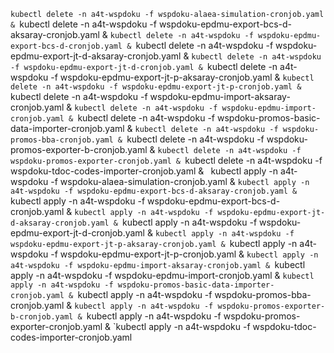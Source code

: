 `kubectl delete -n a4t-wspdoku -f wspdoku-alaea-simulation-cronjob.yaml &
`kubectl delete -n a4t-wspdoku -f wspdoku-epdmu-export-bcs-d-aksaray-cronjob.yaml &
`kubectl delete -n a4t-wspdoku -f wspdoku-epdmu-export-bcs-d-cronjob.yaml &
`kubectl delete -n a4t-wspdoku -f wspdoku-epdmu-export-jt-d-aksaray-cronjob.yaml &
`kubectl delete -n a4t-wspdoku -f wspdoku-epdmu-export-jt-d-cronjob.yaml &
`kubectl delete -n a4t-wspdoku -f wspdoku-epdmu-export-jt-p-aksaray-cronjob.yaml &
`kubectl delete -n a4t-wspdoku -f wspdoku-epdmu-export-jt-p-cronjob.yaml &
`kubectl delete -n a4t-wspdoku -f wspdoku-epdmu-import-aksaray-cronjob.yaml &
`kubectl delete -n a4t-wspdoku -f wspdoku-epdmu-import-cronjob.yaml &
`kubectl delete -n a4t-wspdoku -f wspdoku-promos-basic-data-importer-cronjob.yaml &
`kubectl delete -n a4t-wspdoku -f wspdoku-promos-bba-cronjob.yaml &
`kubectl delete -n a4t-wspdoku -f wspdoku-promos-exporter-b-cronjob.yaml &
`kubectl delete -n a4t-wspdoku -f wspdoku-promos-exporter-cronjob.yaml &
`kubectl delete -n a4t-wspdoku -f wspdoku-tdoc-codes-importer-cronjob.yaml &
`
`kubectl apply -n a4t-wspdoku -f wspdoku-alaea-simulation-cronjob.yaml &
`kubectl apply -n a4t-wspdoku -f wspdoku-epdmu-export-bcs-d-aksaray-cronjob.yaml &
`kubectl apply -n a4t-wspdoku -f wspdoku-epdmu-export-bcs-d-cronjob.yaml &
`kubectl apply -n a4t-wspdoku -f wspdoku-epdmu-export-jt-d-aksaray-cronjob.yaml &
`kubectl apply -n a4t-wspdoku -f wspdoku-epdmu-export-jt-d-cronjob.yaml &
`kubectl apply -n a4t-wspdoku -f wspdoku-epdmu-export-jt-p-aksaray-cronjob.yaml &
`kubectl apply -n a4t-wspdoku -f wspdoku-epdmu-export-jt-p-cronjob.yaml &
`kubectl apply -n a4t-wspdoku -f wspdoku-epdmu-import-aksaray-cronjob.yaml &
`kubectl apply -n a4t-wspdoku -f wspdoku-epdmu-import-cronjob.yaml &
`kubectl apply -n a4t-wspdoku -f wspdoku-promos-basic-data-importer-cronjob.yaml &
`kubectl apply -n a4t-wspdoku -f wspdoku-promos-bba-cronjob.yaml &
`kubectl apply -n a4t-wspdoku -f wspdoku-promos-exporter-b-cronjob.yaml &
`kubectl apply -n a4t-wspdoku -f wspdoku-promos-exporter-cronjob.yaml &
`kubectl apply -n a4t-wspdoku -f wspdoku-tdoc-codes-importer-cronjob.yaml